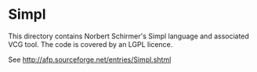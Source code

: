 <!--@TAG(DATA61_BSD)-->

Simpl
=====

This directory contains Norbert Schirmer's Simpl language and associated VCG
tool. The code is covered by an LGPL licence.

See http://afp.sourceforge.net/entries/Simpl.shtml
